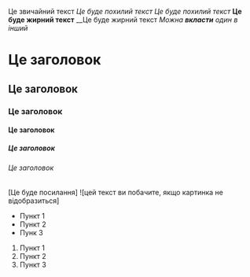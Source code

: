 Це звичайний текст 
*Це буде похилий текст*
_Це буде похилий текст_
**Це буде жирний текст**
__Це буде жирний текст
_Можна **вкласти** один в інший_
# Це заголовок
## Це заголовок
### Це заголовок
#### Це заголовок
##### Це заголовок
###### Це заголовок
[Це буде посилання]
![цей текст ви побачите, якщо картинка не відобразиться]
* Пункт 1
* Пункт 2
* Пунк 3
1. Пункт 1
1. Пункт 2
1. Пункт 3
